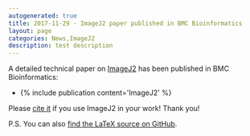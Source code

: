 ```yaml
---
autogenerated: true
title: 2017-11-29 - ImageJ2 paper published in BMC Bioinformatics
layout: page
categories: News,ImageJ2
description: test description
---
```


A detailed technical paper on [ImageJ2](/software/imagej2) has been published in BMC Bioinformatics:

-   {% include publication content='ImageJ2' %}

Please [cite it](/licensing/citing) if you use ImageJ2 in your work! Thank you!

P.S. You can also [find the LaTeX source on GitHub](https://github.com/imagej/imagej2-manuscript-2017).

 
